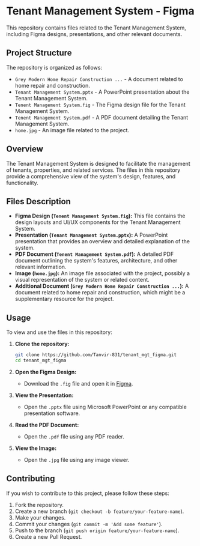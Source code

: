 # Tenant Management System - Figma

This repository contains files related to the Tenant Management System, including Figma designs, presentations, and other relevant documents.

## Project Structure

The repository is organized as follows:

- `Grey Modern Home Repair Construction ...` - A document related to home repair and construction.
- `Tenant Management System.pptx` - A PowerPoint presentation about the Tenant Management System.
- `Tenent Management System.fig` - The Figma design file for the Tenant Management System.
- `Tenent Management System.pdf` - A PDF document detailing the Tenant Management System.
- `home.jpg` - An image file related to the project.

## Overview

The Tenant Management System is designed to facilitate the management of tenants, properties, and related services. The files in this repository provide a comprehensive view of the system's design, features, and functionality.

## Files Description

- **Figma Design (`Tenent Management System.fig`):** This file contains the design layouts and UI/UX components for the Tenant Management System.
- **Presentation (`Tenant Management System.pptx`):** A PowerPoint presentation that provides an overview and detailed explanation of the system.
- **PDF Document (`Tenent Management System.pdf`):** A detailed PDF document outlining the system's features, architecture, and other relevant information.
- **Image (`home.jpg`):** An image file associated with the project, possibly a visual representation of the system or related content.
- **Additional Document (`Grey Modern Home Repair Construction ...`):** A document related to home repair and construction, which might be a supplementary resource for the project.

## Usage

To view and use the files in this repository:

1. **Clone the repository:**
    ```bash
    git clone https://github.com/Tanvir-831/tenant_mgt_figma.git
    cd tenant_mgt_figma
    ```

2. **Open the Figma Design:**
   - Download the `.fig` file and open it in [Figma](https://www.figma.com/).

3. **View the Presentation:**
   - Open the `.pptx` file using Microsoft PowerPoint or any compatible presentation software.

4. **Read the PDF Document:**
   - Open the `.pdf` file using any PDF reader.

5. **View the Image:**
   - Open the `.jpg` file using any image viewer.

## Contributing

If you wish to contribute to this project, please follow these steps:

1. Fork the repository.
2. Create a new branch (`git checkout -b feature/your-feature-name`).
3. Make your changes.
4. Commit your changes (`git commit -m 'Add some feature'`).
5. Push to the branch (`git push origin feature/your-feature-name`).
6. Create a new Pull Request.



